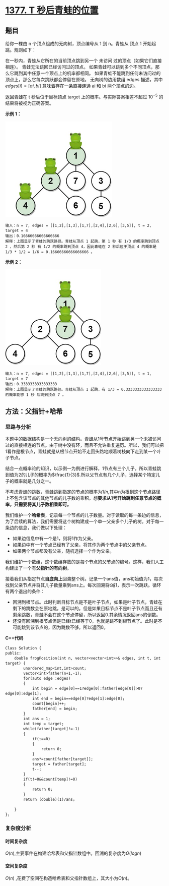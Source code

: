# [1377. T 秒后青蛙的位置](https://leetcode.cn/problems/frog-position-after-t-seconds/)

## 题目

给你一棵由 n 个顶点组成的无向树，顶点编号从 1 到 n。青蛙从 顶点 1 开始起跳。规则如下：

在一秒内，青蛙从它所在的当前顶点跳到另一个 未访问 过的顶点（如果它们直接相连）。
青蛙无法跳回已经访问过的顶点。
如果青蛙可以跳到多个不同顶点，那么它跳到其中任意一个顶点上的机率都相同。
如果青蛙不能跳到任何未访问过的顶点上，那么它每次跳跃都会停留在原地。
无向树的边用数组 edges 描述，其中 $edges[i] = [ai, bi]$ 意味着存在一条直接连通 ai 和 bi 两个顶点的边。

返回青蛙在 t 秒后位于目标顶点 target 上的概率。与实际答案相差不超过 $10^{-5}$ 的结果将被视为正确答案。


**示例 1：**

![图片1](../pic/1377.1.jpg)

    输入：n = 7, edges = [[1,2],[1,3],[1,7],[2,4],[2,6],[3,5]], t = 2, target = 4
    输出：0.16666666666666666 
    解释：上图显示了青蛙的跳跃路径。青蛙从顶点 1 起跳，第 1 秒 有 1/3 的概率跳到顶点 2 ，然后第 2 秒 有 1/2 的概率跳到顶点 4，因此青蛙在 2 秒后位于顶点 4 的概率是 1/3 * 1/2 = 1/6 = 0.16666666666666666 。 

**示例 2：**

![图片2](../pic/1377.2.jpg)

    输入：n = 7, edges = [[1,2],[1,3],[1,7],[2,4],[2,6],[3,5]], t = 1, target = 7
    输出：0.3333333333333333
    解释：上图显示了青蛙的跳跃路径。青蛙从顶点 1 起跳，有 1/3 = 0.3333333333333333 的概率能够 1 秒 后跳到顶点 7 。 

## 方法：父指针+哈希

### 思路与分析

本题中的数据结构是一个无向树的结构。青蛙从1号节点开始跳到另一个未被访问过的直接相连的节点。由于树中没有环，而且不允许重复遍历。所以，我们可以把1看作是根节点，青蛙就是从根节点开始不走回头路地顺着树枝向下走到某一个叶子节点。

结合一点概率论的知识，以示例一为例进行解释，1节点有三个儿子，所以青蛙跳到值为2的儿子的概率为$\frac{1}{3}$.所以父节点有几个儿子，选择某个特定儿子的概率就是几分之一。

不考虑青蛙的跳数，青蛙跳到指定的节点的概率为$1/n$,其中n为根到这个节点路径上不包含该节点的其他节点的儿子数的乘积。想**要求从1号开始跳到任意节点的概率，只需要将其儿子数相乘即可。**

我们维护一个**哈希表**，记录每一个节点的儿子数量。对于读取的每一条边的信息，为了后续的算法，我们需要将这个树构建成一个单一父亲多个儿子的树。对于每一条边的信息，我们做以下处理：

- 如果边信息中有一个是1，则将1作为父亲。
- 如果边中有一个节点已经有了父亲，将其作为两个节点中的父亲节点。
- 如果两个节点都没有父亲，随机选择一个作为父亲。

我们维护一个数组，这个数组存放的是每个节点的父节点的编号。这样，我们人工构建出了一个有**父指针的有向树**。

接着我们从指定节点**自底向上**回溯整个树。记录一个ans值，ans初始值为1，每次找到父亲节点并将其儿子数量乘到ans上。每次回溯将t减1，表示一次跳跃。循环有两个退出的条件：

- 回溯到根节点。此时判断目标节点是不是叶子节点，如果是叶子节点，青蛙在剩下的跳数会在原地跳，是可以的。但是如果目标节点不是叶子节点而且还有剩余跳数，青蛙不会在这个节点停留，所以返回0.其余情况返回ans的倒数。
- 还没有回溯到根节点但是已经t已经等于0，也就是跳不到根节点了。此时是不可能跳到该节点的，因为跳数不够。所以返回0。





**C++代码**
~~~
Class Solution {
public:
    double frogPosition(int n, vector<vector<int>>& edges, int t, int target) {
        unordered_map<int,int>count;
        vector<int>father(n+1,-1);
        for(auto edge :edges)
        {
            int begin = edge[0]==1?edge[0]:father[edge[0]]>0?edge[0]:edge[1];
            int end = begin==edge[0]?edge[1]:edge[0];
            count[begin]++;
            father[end] = begin;
        }
        int ans = 1;
        int temp = target;
        while(father[target]!=-1)
        {
            if(t==0)
            {
                return 0;
            }
            ans*=count[father[target]];
            target = father[target];
            t--;
        }
        if(t!=0&&count[temp]!=0)
        {
            return 0;
        }
        return (double)(1)/ans;

    }
};
~~~

### 复杂度分析

#### 时间复杂度

$O(n)$,主要事件在构建哈希表和父指针数组中。回溯的复杂度为$O(logn)$

#### 空间复杂度

$O(n)$ ,花费了空间在构造哈希表和父指针数组上，其大小为$O(n)$。
